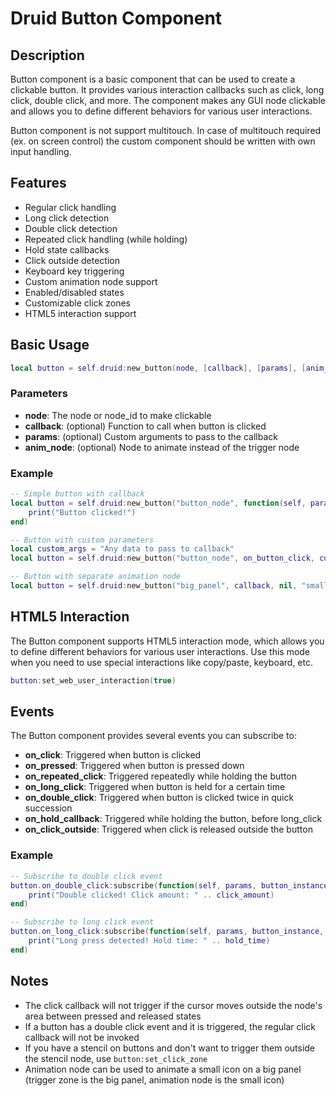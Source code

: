 # Druid Button Component

## Description

Button component is a basic component that can be used to create a clickable button. It provides various interaction callbacks such as click, long click, double click, and more. The component makes any GUI node clickable and allows you to define different behaviors for various user interactions.

Button component is not support multitouch. In case of multitouch required (ex. on screen control) the custom component should be written with own input handling.

## Features

- Regular click handling
- Long click detection
- Double click detection
- Repeated click handling (while holding)
- Hold state callbacks
- Click outside detection
- Keyboard key triggering
- Custom animation node support
- Enabled/disabled states
- Customizable click zones
- HTML5 interaction support

## Basic Usage

```lua
local button = self.druid:new_button(node, [callback], [params], [anim_node])
```

### Parameters

- **node**: The node or node_id to make clickable
- **callback**: (optional) Function to call when button is clicked
- **params**: (optional) Custom arguments to pass to the callback
- **anim_node**: (optional) Node to animate instead of the trigger node

### Example

```lua
-- Simple button with callback
local button = self.druid:new_button("button_node", function(self, params, button_instance)
    print("Button clicked!")
end)

-- Button with custom parameters
local custom_args = "Any data to pass to callback"
local button = self.druid:new_button("button_node", on_button_click, custom_args)

-- Button with separate animation node
local button = self.druid:new_button("big_panel", callback, nil, "small_icon")
```

## HTML5 Interaction

The Button component supports HTML5 interaction mode, which allows you to define different behaviors for various user interactions. Use this mode when you need to use special interactions like copy/paste, keyboard, etc.

```lua
button:set_web_user_interaction(true)
```

## Events

The Button component provides several events you can subscribe to:

- **on_click**: Triggered when button is clicked
- **on_pressed**: Triggered when button is pressed down
- **on_repeated_click**: Triggered repeatedly while holding the button
- **on_long_click**: Triggered when button is held for a certain time
- **on_double_click**: Triggered when button is clicked twice in quick succession
- **on_hold_callback**: Triggered while holding the button, before long_click
- **on_click_outside**: Triggered when click is released outside the button

### Example

```lua
-- Subscribe to double click event
button.on_double_click:subscribe(function(self, params, button_instance, click_amount)
    print("Double clicked! Click amount: " .. click_amount)
end)

-- Subscribe to long click event
button.on_long_click:subscribe(function(self, params, button_instance, hold_time)
    print("Long press detected! Hold time: " .. hold_time)
end)
```

## Notes

- The click callback will not trigger if the cursor moves outside the node's area between pressed and released states
- If a button has a double click event and it is triggered, the regular click callback will not be invoked
- If you have a stencil on buttons and don't want to trigger them outside the stencil node, use `button:set_click_zone`
- Animation node can be used to animate a small icon on a big panel (trigger zone is the big panel, animation node is the small icon)
